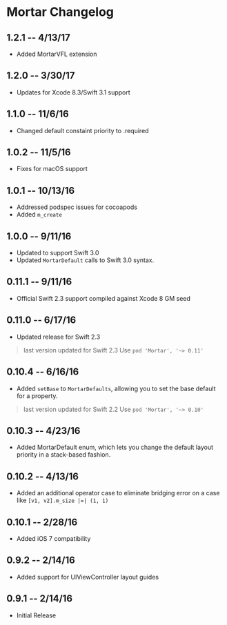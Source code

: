 # Mortar Changelog

## 1.2.1 -- 4/13/17

* Added MortarVFL extension

## 1.2.0 -- 3/30/17

* Updates for Xcode 8.3/Swift 3.1 support

## 1.1.0 -- 11/6/16

* Changed default constaint priority to .required

## 1.0.2 -- 11/5/16

* Fixes for macOS support

## 1.0.1 -- 10/13/16

* Addressed podspec issues for cocoapods
* Added ```m_create```

## 1.0.0 -- 9/11/16

* Updated to support Swift 3.0
* Updated ```MortarDefault``` calls to Swift 3.0 syntax.

## 0.11.1 -- 9/11/16

* Official Swift 2.3 support compiled against Xcode 8 GM seed

## 0.11.0 -- 6/17/16 

* Updated release for Swift 2.3

> last version updated for Swift 2.3
> Use ```pod 'Mortar', '~> 0.11'```

## 0.10.4 -- 6/16/16

* Added ```setBase``` to ```MortarDefaults```, allowing you to set the base default for a property.

> last version updated for Swift 2.2
> Use ```pod 'Mortar', '~> 0.10'```

## 0.10.3 -- 4/23/16

* Added MortarDefault enum, which lets you change the default layout priority in a stack-based fashion.

## 0.10.2 -- 4/13/16

* Added an additional operator case to eliminate bridging error on a case like ```[v1, v2].m_size |=| (1, 1)```

## 0.10.1 -- 2/28/16

* Added iOS 7 compatibility

## 0.9.2 -- 2/14/16

* Added support for UIViewController layout guides

## 0.9.1 -- 2/14/16

* Initial Release
